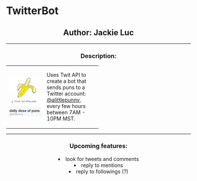 # TwitterBot

<b>
<h2 align="center"> Author: Jackie Luc </h2>
</b>

<hr>

<h3 align="center"> Description: </h3>
<table style="width:50%", align="center">
    <tr>
        <td style="width:25%"><a href="https://twitter.com/alittlepunny"><img src="assets/images/profile.png" width="100%"></a></td>
        <td style="width:25%"><p>
            Uses Twit API to create a bot that sends puns to a Twitter account: <a href="https://twitter.com/alittlepunny">@alittlepunny</a>, every few hours between 7AM - 10PM MST.
        </p></td>
    </tr>
</table>

<hr>

<h3 align="center"> Upcoming features: </h3>
<div align="center">
    <li> look for tweets and comments </li>
    <li> reply to mentions </li>
    <li> reply to followings (?) </li>
</div>
